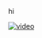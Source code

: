 hi


[![video]({https://i.ytimg.com/vi/dcrQfWEzOq4/hqdefault.jpg?sqp=-oaymwEZCNACELwBSFXyq4qpAwsIARUAAIhCGAFwAQ==&rs=AOn4CLBm8aaYt2bm-9Ue4PouJES9HHaYCg})]({https://www.youtube.com/embed/dcrQfWEzOq4} "Link Title")
